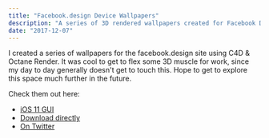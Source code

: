 ```yaml
---
title: "Facebook.design Device Wallpapers"
description: "A series of 3D rendered wallpapers created for Facebook Design."
date: "2017-12-07"
---
```


I created a series of wallpapers for the facebook.design site using C4D & Octane Render. It was cool to get to flex some 3D muscle for work, since my day to day generally doesn't get to touch this. Hope to get to explore this space much further in the future.

Check them out here:

- [iOS 11 GUI](https://design.facebook.com/toolsandresources/ios-11-iphone-gui/)
- [Download directly](https://drive.google.com/file/d/16em0EMSvXmxKbJW1nP1GS25zTOMBPShh/view?usp=sharing)
- [On Twitter](https://twitter.com/iamnbutler/status/940640473227526144)

<!-- ![3D rendered wallpaper](./wallpaper1.jpg)
![3D rendered wallpaper](./wallpaper2.jpg)
![3D rendered wallpaper](./wallpaper3.png)
![3D rendered wallpaper](./wallpaper4.jpg)
![3D rendered wallpaper](./wallpaper5.jpg)
![3D rendered wallpaper](./wallpaper6.jpg)
![3D rendered wallpaper](./wallpaper7.jpg)
![3D rendered wallpaper](./wallpaper8.jpg)
![3D rendered wallpaper](./wallpaper9.jpg)
![3D rendered wallpaper](./wallpaper10.jpg)
![3D rendered wallpaper](./wallpaper11.jpg)
![3D rendered wallpaper](./wallpaper12.jpg)
![3D rendered wallpaper](./wallpaper13.jpg)
![3D rendered wallpaper](./wallpaper14.jpg)
![3D rendered wallpaper](./wallpaper15.jpg)
![3D rendered wallpaper](./wallpaper16.jpg)
![3D rendered wallpaper](./wallpaper17.jpg)
![3D rendered wallpaper](./wallpaper18.jpg)
![3D rendered wallpaper](./wallpaper19.jpg) -->
